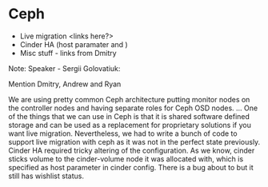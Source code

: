 # Ceph

- Live migration <links here?>
- Cinder HA (host paramater and <link to the bug>)
- Misc stuff - links from Dmitry

Note: Speaker - Sergii Golovatiuk:

Mention Dmitry, Andrew and Ryan

We are using pretty common Ceph architecture putting monitor nodes on the controller nodes and having separate roles for Ceph OSD nodes. ...
One of the things that we can use in Ceph is that it is shared software defined storage and can be used as a replacement for proprietary solutions if you want live migration. Nevertheless, we had to write a bunch of code to support live migration with ceph as it was not in the perfect state previously. Cinder HA required tricky altering of the configuration. As we know, cinder sticks volume to the cinder-volume node it was allocated with, which is specified as host parameter in cinder config. There is a bug about to but it still has wishlist status.
